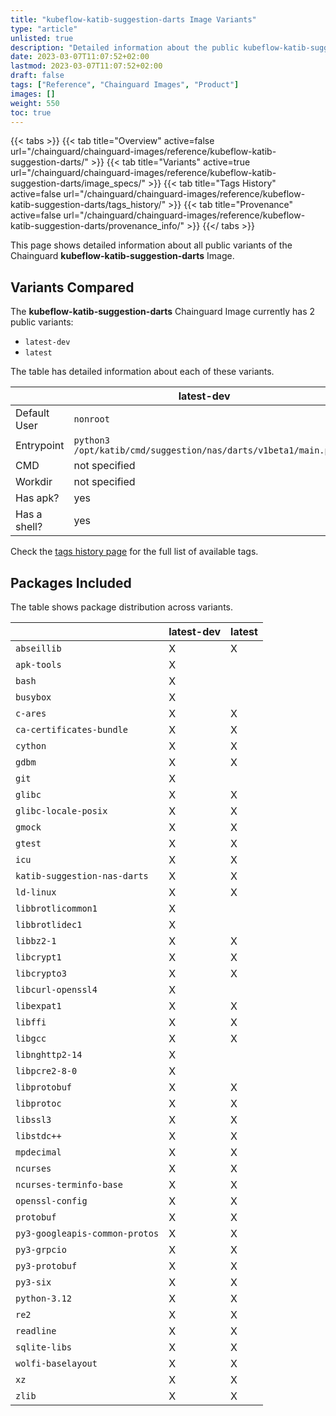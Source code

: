 ```yaml
---
title: "kubeflow-katib-suggestion-darts Image Variants"
type: "article"
unlisted: true
description: "Detailed information about the public kubeflow-katib-suggestion-darts Chainguard Image variants"
date: 2023-03-07T11:07:52+02:00
lastmod: 2023-03-07T11:07:52+02:00
draft: false
tags: ["Reference", "Chainguard Images", "Product"]
images: []
weight: 550
toc: true
---
```


{{< tabs >}}
{{< tab title="Overview" active=false url="/chainguard/chainguard-images/reference/kubeflow-katib-suggestion-darts/" >}}
{{< tab title="Variants" active=true url="/chainguard/chainguard-images/reference/kubeflow-katib-suggestion-darts/image_specs/" >}}
{{< tab title="Tags History" active=false url="/chainguard/chainguard-images/reference/kubeflow-katib-suggestion-darts/tags_history/" >}}
{{< tab title="Provenance" active=false url="/chainguard/chainguard-images/reference/kubeflow-katib-suggestion-darts/provenance_info/" >}}
{{</ tabs >}}

This page shows detailed information about all public variants of the Chainguard **kubeflow-katib-suggestion-darts** Image.

## Variants Compared
The **kubeflow-katib-suggestion-darts** Chainguard Image currently has 2 public variants: 

- `latest-dev`
- `latest`

The table has detailed information about each of these variants.

|              | latest-dev                                                    | latest                                                        |
|--------------|---------------------------------------------------------------|---------------------------------------------------------------|
| Default User | `nonroot`                                                     | `nonroot`                                                     |
| Entrypoint   | `python3 /opt/katib/cmd/suggestion/nas/darts/v1beta1/main.py` | `python3 /opt/katib/cmd/suggestion/nas/darts/v1beta1/main.py` |
| CMD          | not specified                                                 | not specified                                                 |
| Workdir      | not specified                                                 | not specified                                                 |
| Has apk?     | yes                                                           | no                                                            |
| Has a shell? | yes                                                           | no                                                            |

Check the [tags history page](/chainguard/chainguard-images/reference/kubeflow-katib-suggestion-darts/tags_history/) for the full list of available tags.

## Packages Included
The table shows package distribution across variants.

|                                | latest-dev | latest |
|--------------------------------|------------|--------|
| `abseillib`                    | X          | X      |
| `apk-tools`                    | X          |        |
| `bash`                         | X          |        |
| `busybox`                      | X          |        |
| `c-ares`                       | X          | X      |
| `ca-certificates-bundle`       | X          | X      |
| `cython`                       | X          | X      |
| `gdbm`                         | X          | X      |
| `git`                          | X          |        |
| `glibc`                        | X          | X      |
| `glibc-locale-posix`           | X          | X      |
| `gmock`                        | X          | X      |
| `gtest`                        | X          | X      |
| `icu`                          | X          | X      |
| `katib-suggestion-nas-darts`   | X          | X      |
| `ld-linux`                     | X          | X      |
| `libbrotlicommon1`             | X          |        |
| `libbrotlidec1`                | X          |        |
| `libbz2-1`                     | X          | X      |
| `libcrypt1`                    | X          | X      |
| `libcrypto3`                   | X          | X      |
| `libcurl-openssl4`             | X          |        |
| `libexpat1`                    | X          | X      |
| `libffi`                       | X          | X      |
| `libgcc`                       | X          | X      |
| `libnghttp2-14`                | X          |        |
| `libpcre2-8-0`                 | X          |        |
| `libprotobuf`                  | X          | X      |
| `libprotoc`                    | X          | X      |
| `libssl3`                      | X          | X      |
| `libstdc++`                    | X          | X      |
| `mpdecimal`                    | X          | X      |
| `ncurses`                      | X          | X      |
| `ncurses-terminfo-base`        | X          | X      |
| `openssl-config`               | X          | X      |
| `protobuf`                     | X          | X      |
| `py3-googleapis-common-protos` | X          | X      |
| `py3-grpcio`                   | X          | X      |
| `py3-protobuf`                 | X          | X      |
| `py3-six`                      | X          | X      |
| `python-3.12`                  | X          | X      |
| `re2`                          | X          | X      |
| `readline`                     | X          | X      |
| `sqlite-libs`                  | X          | X      |
| `wolfi-baselayout`             | X          | X      |
| `xz`                           | X          | X      |
| `zlib`                         | X          | X      |

